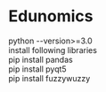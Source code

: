# Edunomics
python --version>=3.0 </br>
install following libraries</br>
pip install pandas</br>
pip install pyqt5</br>
pip install fuzzywuzzy </br>
